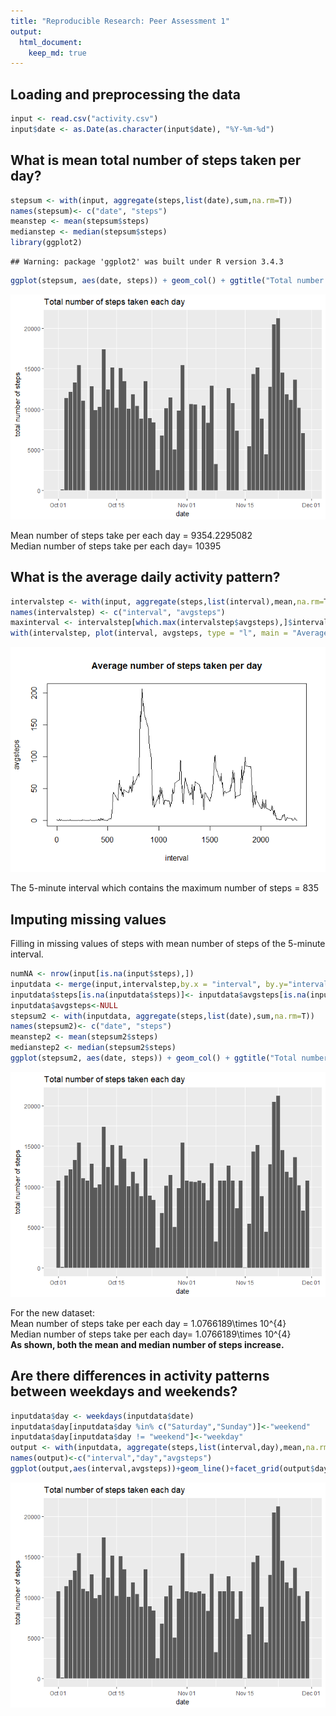```yaml
---
title: "Reproducible Research: Peer Assessment 1"
output: 
  html_document:
    keep_md: true
---
```

  
  
## Loading and preprocessing the data

```r
input <- read.csv("activity.csv")
input$date <- as.Date(as.character(input$date), "%Y-%m-%d")
```
  
  
## What is mean total number of steps taken per day?

```r
stepsum <- with(input, aggregate(steps,list(date),sum,na.rm=T))
names(stepsum)<- c("date", "steps")
meanstep <- mean(stepsum$steps)
medianstep <- median(stepsum$steps)
library(ggplot2)
```

```
## Warning: package 'ggplot2' was built under R version 3.4.3
```

```r
ggplot(stepsum, aes(date, steps)) + geom_col() + ggtitle("Total number of steps taken each day") + ylab("total number of steps")
```

![](PA1_template_files/figure-html/unnamed-chunk-2-1.png)<!-- -->
  
Mean number of steps take per each day = 9354.2295082  
Median number of steps take per each day= 10395        
  
    
## What is the average daily activity pattern?

```r
intervalstep <- with(input, aggregate(steps,list(interval),mean,na.rm=T))
names(intervalstep) <- c("interval", "avgsteps")
maxinterval <- intervalstep[which.max(intervalstep$avgsteps),]$interval
with(intervalstep, plot(interval, avgsteps, type = "l", main = "Average number of steps taken per day"), ylab = "average number of steps")
```

![](PA1_template_files/figure-html/unnamed-chunk-3-1.png)<!-- -->
  
The 5-minute interval which contains the maximum number of steps = 835      
  
  
## Imputing missing values
Filling in missing values of steps with mean number of steps of the 5-minute interval.

```r
numNA <- nrow(input[is.na(input$steps),])
inputdata <- merge(input,intervalstep,by.x = "interval", by.y="interval")
inputdata$steps[is.na(inputdata$steps)]<- inputdata$avgsteps[is.na(inputdata$steps)]
inputdata$avgsteps<-NULL
stepsum2 <- with(inputdata, aggregate(steps,list(date),sum,na.rm=T))
names(stepsum2)<- c("date", "steps")
meanstep2 <- mean(stepsum2$steps)
medianstep2 <- median(stepsum2$steps)
ggplot(stepsum2, aes(date, steps)) + geom_col() + ggtitle("Total number of steps taken each day") + ylab("total number of steps")
```

![](PA1_template_files/figure-html/unnamed-chunk-4-1.png)<!-- -->
  
For the new dataset:  
Mean number of steps take per each day = 1.0766189\times 10^{4}  
Median number of steps take per each day= 1.0766189\times 10^{4}    
**As shown, both the mean and median number of steps increase.**    
  
  
## Are there differences in activity patterns between weekdays and weekends?

```r
inputdata$day <- weekdays(inputdata$date)
inputdata$day[inputdata$day %in% c("Saturday","Sunday")]<-"weekend"
inputdata$day[inputdata$day != "weekend"]<-"weekday"
output <- with(inputdata, aggregate(steps,list(interval,day),mean,na.rm=T))
names(output)<-c("interval","day","avgsteps")
ggplot(output,aes(interval,avgsteps))+geom_line()+facet_grid(output$day~.) + ggtitle("Comparison between weekdays and weekends") + ylab("average number of steps")
```

![](PA1_template_files/figure-html/unnamed-chunk-5-1.png)<!-- -->
